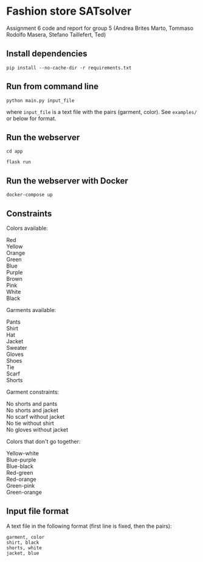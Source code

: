 # Fashion store SATsolver
Assignment 6 code and report for group 5 (Andrea Brites Marto, Tommaso Rodolfo Masera, Stefano Taillefert, Ted)


## Install dependencies

```console
pip install --no-cache-dir -r requirements.txt
```


## Run from command line

```console
python main.py input_file
```
where `input_file` is a text file with the pairs (garment, color). See `examples/` or below for format.


## Run the webserver

```console
cd app
```

```console
flask run
```


## Run the webserver with Docker

```console
docker-compose up
```

## Constraints

Colors available:

Red\
Yellow\
Orange\
Green\
Blue\
Purple\
Brown\
Pink\
White\
Black

Garments available:

Pants\
Shirt\
Hat\
Jacket\
Sweater\
Gloves\
Shoes\
Tie\
Scarf\
Shorts

Garment constraints:

No shorts and pants\
No shorts and jacket\
No scarf without jacket\
No tie without shirt\
No gloves without jacket

Colors that don't go together:

Yellow-white\
Blue-purple\
Blue-black\
Red-green\
Red-orange\
Green-pink\
Green-orange


## Input file format

A text file in the following format (first line is fixed, then the pairs):
```
garment, color
shirt, black
shorts, white
jacket, blue
```

